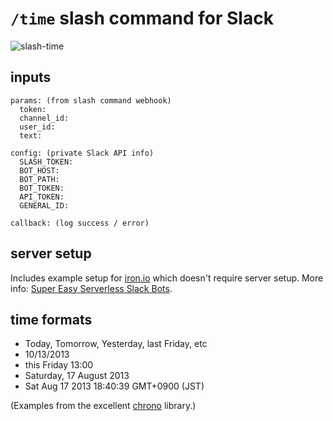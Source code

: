 # `/time` slash command for Slack

![slash-time](https://cloud.githubusercontent.com/assets/395307/9330787/6bb176f2-4589-11e5-917a-889170ea9331.png)

## inputs

    params: (from slash command webhook)
      token:
      channel_id:
      user_id:
      text: 

    config: (private Slack API info)
      SLASH_TOKEN:
      BOT_HOST:
      BOT_PATH:
      BOT_TOKEN:
      API_TOKEN:
      GENERAL_ID:

    callback: (log success / error)

## server setup

Includes example setup for [iron.io](https://www.iron.io/) which doesn't require server setup. More info: [Super Easy Serverless Slack Bots](http://www.iron.io/blog/2015/03/super-easy-serverless-slack-bots.html).

## time formats

* Today, Tomorrow, Yesterday, last Friday, etc
* 10/13/2013
* this Friday 13:00
* Saturday, 17 August 2013
* Sat Aug 17 2013 18:40:39 GMT+0900 (JST)

(Examples from the excellent [chrono](http://wanasit.github.io/pages/chrono/) library.)

